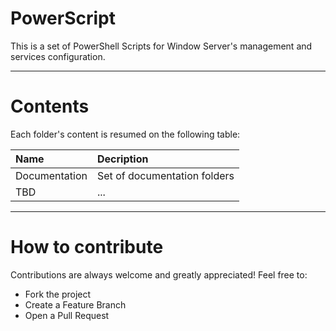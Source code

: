 # PowerScript
This is a set of PowerShell Scripts for Window Server's management and services configuration.

---

# Contents

Each folder's content is resumed on the following table:

| Name		       | Decription                   |
| :--------------- | :--------------------------- |
| Documentation    | Set of documentation folders |
| TBD			   | ...						  |

---

# How to contribute
Contributions are always welcome and greatly appreciated! Feel free to:

- Fork the project
- Create a Feature Branch
- Open a Pull Request
